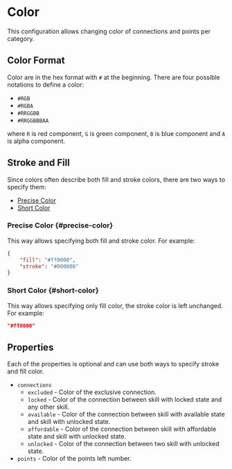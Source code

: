 # Color

This configuration allows changing color of connections and points per category.

## Color Format

Color are in the hex format with `#` at the beginning. There are four possible notations to define a color:

- `#RGB`
- `#RGBA`
- `#RRGGBB`
- `#RRGGBBBAA`

where `R` is red component, `G` is green component, `B` is blue component and `A` is alpha component.

## Stroke and Fill

Since colors often describe both fill and stroke colors, there are two ways to specify them:

- [Precise Color](#precise-color)
- [Short Color](#short-color)

### Precise Color {#precise-color}

This way allows specifying both fill and stroke color. For example:

```json
{
	"fill": "#ff0000",
	"stroke": "#000000"
}
```

### Short Color {#short-color}

This way allows specifying only fill color, the stroke color is left unchanged. For example:

```json
"#ff0000"
```

## Properties

Each of the properties is optional and can use both ways to specify stroke and fill color.

* `connections`
  * `excluded` - Color of the exclusive connection.
  * `locked` - Color of the connection between skill with locked state and any other skill.
  * `available` - Color of the connection between skill with available state and skill with unlocked state.
  * `affordable` - Color of the connection between skill with affordable state and skill with unlocked state.
  * `unlocked` - Color of the connection between two skill with unlocked state.
* `points` - Color of the points left number.
